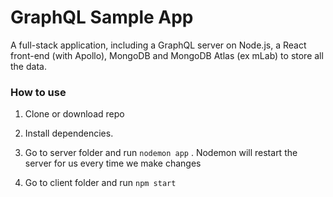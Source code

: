 # GraphQL Sample App

A full-stack application, including a GraphQL server on Node.js, a React front-end (with Apollo), MongoDB and MongoDB Atlas (ex mLab) to store all the data.

### How to use

1) Clone or download repo
2) Install dependencies.
3) Go to server folder and run
`
nodemon app
` . Nodemon will restart the server for us every time we make changes

4) Go to client folder and run
`
npm start
`